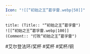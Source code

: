 ```yaml
---
Icon: "![[“初始之王”葛孚雷.webp|50]]"
---
```

```ad-common-bronze-trophy
title: (Title:: "“初始之王”葛孚雷")
![[“初始之王”葛孚雷.webp|100]]
(Comment:: "打败“初始之王”葛孚雷")
```

#艾尔登法环/奖杯 #奖杯 #奖杯/铜